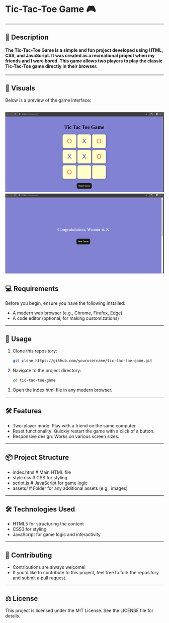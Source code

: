 # Tic-Tac-Toe Game 🎮
---

 ## 📖 Description

   #### The Tic-Tac-Toe Game is a simple and fun project developed using HTML, CSS, and JavaScript. It was created as a recreational project when my friends and I were bored. This game allows two players to play the classic Tic-Tac-Toe game directly in their browser.
 --- 

## 🎨 Visuals

Below is a preview of the game interface:

![Tic-Tac-Toe Game Preview](Screenshot%202025-01-16%20202650.png)
![Tic-Tac-Toe Game Preview](Screenshot%202025-01-16%20202700.png) 
---

## 💻 Requirements

Before you begin, ensure you have the following installed:
- A modern web browser (e.g., Chrome, Firefox, Edge)
- A code editor (optional, for making customizations)

---

## 🚀 Usage

1. Clone this repository:
   ```bash
   git clone https://github.com/yourusername/tic-tac-toe-game.git
   ```
2. Navigate to the project directory:
   ```bash
   cd tic-tac-toe-game
   ```
3. Open the index.html file in any modern browser.

---
## 🛠️ Features
  - Two-player mode: Play with a friend on the same computer.
  - Reset functionality: Quickly restart the game with a click of a button.
  - Responsive design: Works on various screen sizes.

---    
## 📦 Project Structure

  - index.html       # Main HTML file
  - style.css        # CSS for styling
  -  script.js        # JavaScript for game logic
  -  assets/          # Folder for any additional assets (e.g., images)

---
## 🛠️ Technologies Used
  - HTML5 for structuring the content
  - CSS3 for styling
  - JavaScript for game logic and interactivity
---
    
## 🤝 Contributing
  - Contributions are always welcome!
  - If you'd like to contribute to this project, feel free to fork the repository and submit a pull request.
 ---   

## ⚖️ License
  This project is licensed under the MIT License. See the LICENSE file for details.

